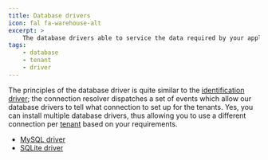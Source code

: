 ```yaml
---
title: Database drivers
icon: fal fa-warehouse-alt
excerpt: >
    The database drivers able to service the data required by your application.
tags:
    - database
    - tenant
    - driver
---
```

The principles of the database driver is quite similar to the [identification driver][identification-drivers];
the connection resolver dispatches a set of events which allow our database drivers to tell what connection to
set up for the tenants. Yes, you can install multiple database drivers, thus allowing you to use a different
connection per [tenant][what-is-a-tenant] based on your requirements.

- [MySQL driver](database-driver-mysql)
- [SQLite driver](database-driver-sqlite)

[identification-drivers]: identification-drivers
[what-is-a-tenant]: what-is-a-tenant

